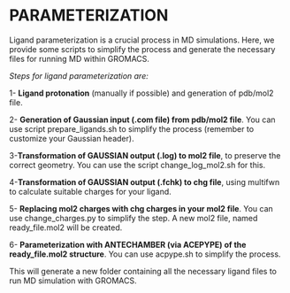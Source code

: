 # PARAMETERIZATION

Ligand parameterization is a crucial process in MD simulations. Here, we provide some scripts to simplify the process and generate the necessary files for running MD within GROMACS. 

*Steps for ligand parameterization are:*

1- **Ligand protonation** (manually if possible) and generation of pdb/mol2 file. 

2- **Generation of Gaussian input (.com file) from pdb/mol2 file**. You can use script prepare_ligands.sh to simplify the process (remember to customize your Gaussian header). 

3-**Transformation of GAUSSIAN output (.log) to mol2 file**, to preserve the correct geometry. You can use the script change_log_mol2.sh for this. 

4-**Transformation of GAUSSIAN output (.fchk) to chg file**, using multifwn to calculate suitable charges for your ligand.

5- **Replacing mol2 charges with chg charges in your mol2 file**. You can use change_charges.py to simplify the step. A new mol2 file, named ready_file.mol2 will be created. 

6- **Parameterization with ANTECHAMBER (via ACEPYPE) of the ready_file.mol2 structure**. You can use acpype.sh to simplify the process. 

This will generate a new folder containing all the necessary ligand files to run MD simulation with GROMACS. 


